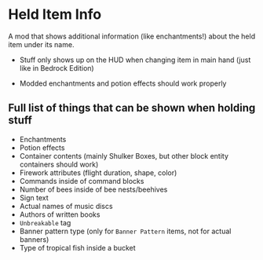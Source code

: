 # Held Item Info

A mod that shows additional information (like enchantments!) about the held item under its name.

* Stuff only shows up on the HUD when changing item in main hand (just like in Bedrock Edition)

* Modded enchantments and potion effects should work properly



## Full list of things that can be shown when holding stuff

* Enchantments
* Potion effects
* Container contents (mainly Shulker Boxes, but other block entity containers should work)
* Firework attributes (flight duration, shape, color)
* Commands inside of command blocks
* Number of bees inside of bee nests/beehives
* Sign text
* Actual names of music discs
* Authors of written books
* `Unbreakable` tag
* Banner pattern type (only for `Banner Pattern` items, not for actual banners)
* Type of tropical fish inside a bucket
